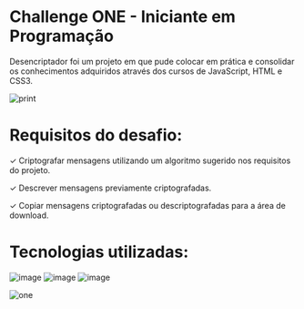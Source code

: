 # Challenge ONE - Iniciante em Programação
Desencriptador foi um projeto em que pude colocar em prática e consolidar os conhecimentos adquiridos através dos cursos de JavaScript, HTML e CSS3.

![print](https://github.com/ThaisRivarolli/projeto-encriptador/assets/94804477/3767541a-9236-4d68-a541-d19144057588)



# Requisitos do desafio:

✓ Criptografar mensagens utilizando um algoritmo sugerido nos requisitos do projeto.

✓ Descrever mensagens previamente criptografadas.

✓ Copiar mensagens criptografadas ou descriptografadas para a área de download.
 

 
 # Tecnologias utilizadas:
 
![image](https://github.com/ThaisRivarolli/projeto-encriptador/assets/94804477/53ec0b00-98ba-4d6c-b4b6-511a0613cb33)
![image](https://github.com/ThaisRivarolli/projeto-encriptador/assets/94804477/f7e8ed9b-4153-46c6-be83-7c206ab9d718)
![image](https://github.com/ThaisRivarolli/projeto-encriptador/assets/94804477/a906d5d0-f0a7-4376-87cf-7f78add6f06a)


![one](https://github.com/ThaisRivarolli/projeto-encriptador/assets/94804477/4c312a5a-cf6e-4b19-8d47-3a53c9a7e77d)
